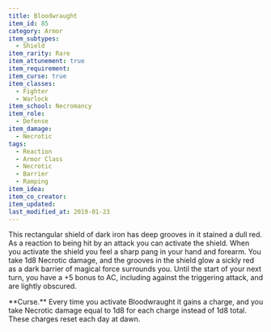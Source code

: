 ```yaml
---
title: Bloodwraught
item_id: 85
category: Armor
item_subtypes:
  - Shield
item_rarity: Rare
item_attunement: true
item_requirement:
item_curse: true
item_classes:
  - Fighter
  - Warlock
item_school: Necromancy
item_role:
  - Defense
item_damage:
  - Necrotic
tags:
  - Reaction
  - Armor Class
  - Necrotic
  - Barrier
  - Ramping
item_idea:
item_co_creator:
item_updated:
last_modified_at: 2019-01-23
---
```


This rectangular shield of dark iron has deep grooves in it stained a dull red.    
As a reaction to being hit by an attack you can activate the shield. When you activate the shield you feel a sharp pang in your hand and forearm. You take 1d8 Necrotic damage, and the grooves in the shield glow a sickly red as a dark barrier of magical force surrounds you. Until the start of your next turn, you have a +5 bonus to AC, including against the triggering attack, and are lightly obscured.

<!--excerpt-->
<section id="curse">
**Curse.** Every time you activate Bloodwraught it gains a charge, and you take Necrotic damage equal to 1d8 for each charge instead of 1d8 total. These charges reset each day at dawn.
</section>
